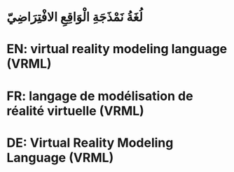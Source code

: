 # لُغَةُ نَمْذَجَةِ الْوَاقِعِ الافْتِرَاضِيّ

# EN: virtual reality modeling language (VRML)

# FR: langage de modélisation de réalité virtuelle (VRML)

# DE: Virtual Reality Modeling Language (VRML)
